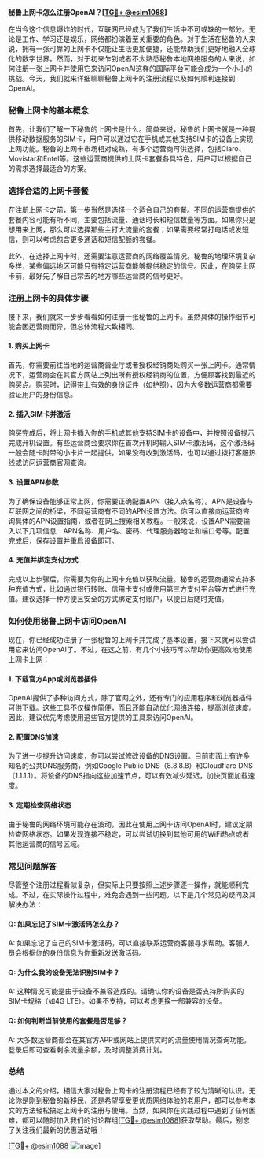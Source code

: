 **秘鲁上网卡怎么注册OpenAI？[[TG💪+ @esim1088](https://t.me/s/esim1088)]**

在当今这个信息爆炸的时代，互联网已经成为了我们生活中不可或缺的一部分。无论是工作、学习还是娱乐，网络都扮演着至关重要的角色。对于生活在秘鲁的人来说，拥有一张可靠的上网卡不仅能让生活更加便捷，还能帮助我们更好地融入全球化的数字世界。然而，对于初来乍到或者不太熟悉秘鲁本地网络服务的人来说，如何注册一张上网卡并使用它来访问OpenAI这样的国际平台可能会成为一个小小的挑战。今天，我们就来详细聊聊秘鲁上网卡的注册流程以及如何顺利连接到OpenAI。

### 秘鲁上网卡的基本概念

首先，让我们了解一下秘鲁的上网卡是什么。简单来说，秘鲁的上网卡就是一种提供移动数据服务的SIM卡，用户可以通过它在手机或其他支持SIM卡的设备上实现上网功能。秘鲁的上网卡市场相对成熟，有多个运营商可供选择，包括Claro、Movistar和Entel等。这些运营商提供的上网卡套餐各具特色，用户可以根据自己的需求选择最适合的方案。

### 选择合适的上网卡套餐

在注册上网卡之前，第一步当然是选择一个适合自己的套餐。不同的运营商提供的套餐内容可能有所不同，主要包括流量、通话时长和短信数量等方面。如果你只是想用来上网，那么可以选择那些主打大流量的套餐；如果需要经常打电话或发短信，则可以考虑包含更多通话和短信配额的套餐。

此外，在选择上网卡时，还需要注意运营商的网络覆盖情况。秘鲁的地理环境复杂多样，某些偏远地区可能只有特定运营商能够提供稳定的信号。因此，在购买上网卡前，最好先了解自己常去的地方哪些运营商的信号更好。

### 注册上网卡的具体步骤

接下来，我们就来一步步看看如何注册一张秘鲁的上网卡。虽然具体的操作细节可能会因运营商而异，但总体流程大致相同。

#### 1. 购买上网卡

首先，你需要前往当地的运营商营业厅或者授权经销商处购买一张上网卡。通常情况下，运营商会在其官方网站上列出所有授权经销商的位置，方便顾客找到最近的购买点。购买时，记得带上有效的身份证件（如护照），因为大多数运营商都需要验证用户的身份信息。

#### 2. 插入SIM卡并激活

购买完成后，将上网卡插入你的手机或其他支持SIM卡的设备中，并按照设备提示完成开机设置。有些运营商会要求你在首次开机时输入SIM卡激活码，这个激活码一般会随卡附带的小卡片一起提供。如果没有收到激活码，也可以通过拨打客服热线或访问运营商官网查询。

#### 3. 设置APN参数

为了确保设备能够正常上网，你需要正确配置APN（接入点名称）。APN是设备与互联网之间的桥梁，不同运营商有不同的APN设置方法。你可以直接向运营商咨询具体的APN设置指南，或者在网上搜索相关教程。一般来说，设置APN需要输入以下几项信息：APN名称、用户名、密码、代理服务器地址和端口号等。配置完成后，保存设置并重启设备即可。

#### 4. 充值并绑定支付方式

完成以上步骤后，你需要为你的上网卡充值以获取流量。秘鲁的运营商通常支持多种充值方式，比如通过银行转账、信用卡支付或使用第三方支付平台等方式进行充值。建议选择一种方便且安全的方式绑定支付账户，以便日后随时充值。

### 如何使用秘鲁上网卡访问OpenAI

现在，你已经成功注册了一张秘鲁的上网卡并完成了基本设置，接下来就可以尝试用它来访问OpenAI了。不过，在这之前，有几个小技巧可以帮助你更高效地使用上网卡上网：

#### 1. 下载官方App或浏览器插件

OpenAI提供了多种访问方式，除了官网之外，还有专门的应用程序和浏览器插件可供下载。这些工具不仅操作简便，而且还能自动优化网络连接，提高浏览速度。因此，建议优先考虑使用这些官方提供的工具来访问OpenAI。

#### 2. 配置DNS加速

为了进一步提升访问速度，你可以尝试修改设备的DNS设置。目前市面上有许多知名的公共DNS服务商，例如Google Public DNS（8.8.8.8）和Cloudflare DNS（1.1.1.1）。将设备的DNS指向这些加速节点，可以有效减少延迟，加快页面加载速度。

#### 3. 定期检查网络状态

由于秘鲁的网络环境可能存在波动，因此在使用上网卡访问OpenAI时，建议定期检查网络状态。如果发现连接不稳定，可以尝试切换到其他可用的WiFi热点或者其他运营商的信号区域。

### 常见问题解答

尽管整个注册过程看似复杂，但实际上只要按照上述步骤逐一操作，就能顺利完成。不过，在实际操作过程中，难免会遇到一些问题。以下是几个常见的疑问及其解决办法：

#### Q: 如果忘记了SIM卡激活码怎么办？

A: 如果忘记了自己的SIM卡激活码，可以直接联系运营商客服寻求帮助。客服人员会根据你的身份信息为你重新发送激活码。

#### Q: 为什么我的设备无法识别SIM卡？

A: 这种情况可能是由于设备不兼容造成的。请确认你的设备是否支持所购买的SIM卡规格（如4G LTE）。如果不支持，可以考虑更换一部兼容的设备。

#### Q: 如何判断当前使用的套餐是否足够？

A: 大多数运营商都会在其官方APP或网站上提供实时的流量使用情况查询功能。登录后即可查看剩余流量余额，及时调整消费计划。

### 总结

通过本文的介绍，相信大家对秘鲁上网卡的注册流程已经有了较为清晰的认识。无论你是刚到秘鲁的新移民，还是希望享受更优质网络体验的老用户，都可以参考本文的方法轻松搞定上网卡的注册与使用。当然，如果你在实践过程中遇到了任何困难，都可以随时加入我们的讨论群组[[TG💪+ @esim1088](https://t.me/s/esim1088)]获取帮助。最后，别忘了关注我们最新的优惠活动哦！

[[TG💪+ @esim1088](https://t.me/s/esim1088) ![Image](https://i.postimg.cc/4NQfJmqS/Snipaste-2025-05-13-00-14-12.png)]